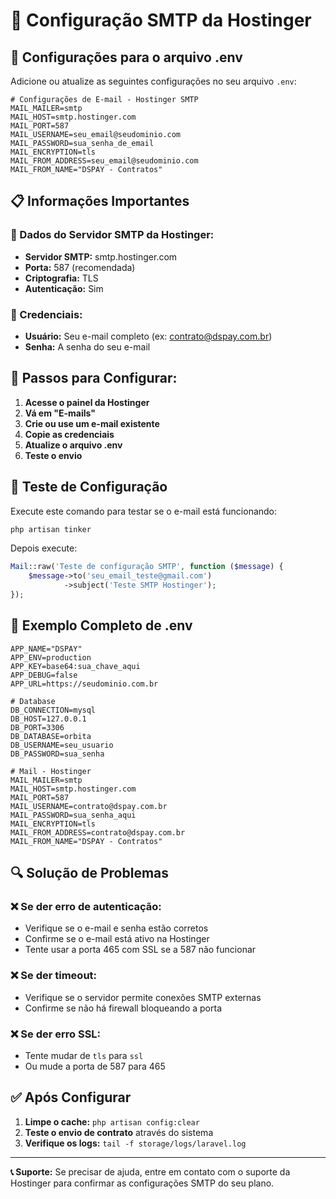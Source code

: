 # 📧 Configuração SMTP da Hostinger

## 🔧 Configurações para o arquivo .env

Adicione ou atualize as seguintes configurações no seu arquivo `.env`:

```env
# Configurações de E-mail - Hostinger SMTP
MAIL_MAILER=smtp
MAIL_HOST=smtp.hostinger.com
MAIL_PORT=587
MAIL_USERNAME=seu_email@seudominio.com
MAIL_PASSWORD=sua_senha_de_email
MAIL_ENCRYPTION=tls
MAIL_FROM_ADDRESS=seu_email@seudominio.com
MAIL_FROM_NAME="DSPAY - Contratos"
```

## 📋 Informações Importantes

### 🏢 Dados do Servidor SMTP da Hostinger:
- **Servidor SMTP:** smtp.hostinger.com
- **Porta:** 587 (recomendada)
- **Criptografia:** TLS
- **Autenticação:** Sim

### 🔐 Credenciais:
- **Usuário:** Seu e-mail completo (ex: contrato@dspay.com.br)
- **Senha:** A senha do seu e-mail

## 🚀 Passos para Configurar:

1. **Acesse o painel da Hostinger**
2. **Vá em "E-mails"**
3. **Crie ou use um e-mail existente**
4. **Copie as credenciais**
5. **Atualize o arquivo .env**
6. **Teste o envio**

## 🧪 Teste de Configuração

Execute este comando para testar se o e-mail está funcionando:

```bash
php artisan tinker
```

Depois execute:

```php
Mail::raw('Teste de configuração SMTP', function ($message) {
    $message->to('seu_email_teste@gmail.com')
            ->subject('Teste SMTP Hostinger');
});
```

## 📝 Exemplo Completo de .env

```env
APP_NAME="DSPAY"
APP_ENV=production
APP_KEY=base64:sua_chave_aqui
APP_DEBUG=false
APP_URL=https://seudominio.com.br

# Database
DB_CONNECTION=mysql
DB_HOST=127.0.0.1
DB_PORT=3306
DB_DATABASE=orbita
DB_USERNAME=seu_usuario
DB_PASSWORD=sua_senha

# Mail - Hostinger
MAIL_MAILER=smtp
MAIL_HOST=smtp.hostinger.com
MAIL_PORT=587
MAIL_USERNAME=contrato@dspay.com.br
MAIL_PASSWORD=sua_senha_aqui
MAIL_ENCRYPTION=tls
MAIL_FROM_ADDRESS=contrato@dspay.com.br
MAIL_FROM_NAME="DSPAY - Contratos"
```

## 🔍 Solução de Problemas

### ❌ Se der erro de autenticação:
- Verifique se o e-mail e senha estão corretos
- Confirme se o e-mail está ativo na Hostinger
- Tente usar a porta 465 com SSL se a 587 não funcionar

### ❌ Se der timeout:
- Verifique se o servidor permite conexões SMTP externas
- Confirme se não há firewall bloqueando a porta

### ❌ Se der erro SSL:
- Tente mudar de `tls` para `ssl`
- Ou mude a porta de 587 para 465

## ✅ Após Configurar

1. **Limpe o cache:** `php artisan config:clear`
2. **Teste o envio de contrato** através do sistema
3. **Verifique os logs:** `tail -f storage/logs/laravel.log`

---

**📞 Suporte:** Se precisar de ajuda, entre em contato com o suporte da Hostinger para confirmar as configurações SMTP do seu plano.
